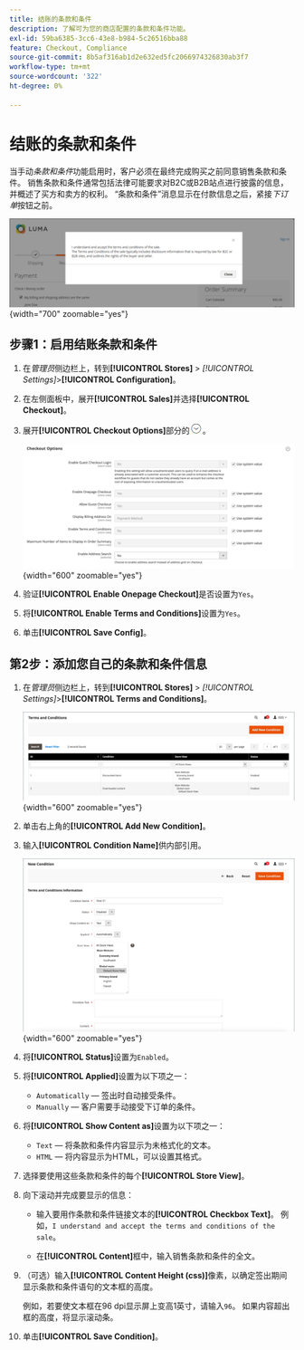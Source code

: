```yaml
---
title: 结账的条款和条件
description: 了解可为您的商店配置的条款和条件功能。
exl-id: 59ba6385-3cc6-43e8-b984-5c26516bba88
feature: Checkout, Compliance
source-git-commit: 8b5af316ab1d2e632ed5fc2066974326830ab3f7
workflow-type: tm+mt
source-wordcount: '322'
ht-degree: 0%

---
```


# 结账的条款和条件

当手动&#x200B;_条款和条件_&#x200B;功能启用时，客户必须在最终完成购买之前同意销售条款和条件。 销售条款和条件通常包括法律可能要求对B2C或B2B站点进行披露的信息，并概述了买方和卖方的权利。 “条款和条件”消息显示在付款信息之后，紧接&#x200B;_下订单_&#x200B;按钮之前。

![结账时的条款和条件](./assets/storefront-checkout-step2-terms-conditions.png){width="700" zoomable="yes"}

## 步骤1：启用结账条款和条件

1. 在&#x200B;_管理员_&#x200B;侧边栏上，转到&#x200B;**[!UICONTROL Stores]** > _[!UICONTROL Settings]_>**[!UICONTROL Configuration]**。

1. 在左侧面板中，展开&#x200B;**[!UICONTROL Sales]**&#x200B;并选择&#x200B;**[!UICONTROL Checkout]**。

1. 展开&#x200B;**[!UICONTROL Checkout Options]**&#x200B;部分的![扩展选择器](../assets/icon-display-expand.png)。

   ![签出选项](../configuration-reference/sales/assets/checkout-checkout-options.png){width="600" zoomable="yes"}

1. 验证&#x200B;**[!UICONTROL Enable Onepage Checkout]**&#x200B;是否设置为`Yes`。

1. 将&#x200B;**[!UICONTROL Enable Terms and Conditions]**&#x200B;设置为`Yes`。

1. 单击&#x200B;**[!UICONTROL Save Config]**。

## 第2步：添加您自己的条款和条件信息

1. 在&#x200B;_管理员_&#x200B;侧边栏上，转到&#x200B;**[!UICONTROL Stores]** > _[!UICONTROL Settings]_>**[!UICONTROL Terms and Conditions]**。

   ![条款和条件网格](./assets/terms-conditions.png){width="600" zoomable="yes"}

1. 单击右上角的&#x200B;**[!UICONTROL Add New Condition]**。

1. 输入&#x200B;**[!UICONTROL Condition Name]**&#x200B;供内部引用。

   ![新条件](./assets/terms-conditions-new.png){width="600" zoomable="yes"}

1. 将&#x200B;**[!UICONTROL Status]**&#x200B;设置为`Enabled`。

1. 将&#x200B;**[!UICONTROL Applied]**&#x200B;设置为以下项之一：

   - `Automatically` — 签出时自动接受条件。
   - `Manually` — 客户需要手动接受下订单的条件。

1. 将&#x200B;**[!UICONTROL Show Content as]**&#x200B;设置为以下项之一：

   - `Text` — 将条款和条件内容显示为未格式化的文本。
   - `HTML` — 将内容显示为HTML，可以设置其格式。

1. 选择要使用这些条款和条件的每个&#x200B;**[!UICONTROL Store View]**。

1. 向下滚动并完成要显示的信息：

   - 输入要用作条款和条件链接文本的&#x200B;**[!UICONTROL Checkbox Text]**。 例如，`I understand and accept the terms and conditions of the sale`。

   - 在&#x200B;**[!UICONTROL Content]**&#x200B;框中，输入销售条款和条件的全文。

1. （可选）输入&#x200B;**[!UICONTROL Content Height (css)]**&#x200B;像素，以确定签出期间显示条款和条件语句的文本框的高度。

   例如，若要使文本框在96 dpi显示屏上变高1英寸，请输入`96`。 如果内容超出框的高度，将显示滚动条。

1. 单击&#x200B;**[!UICONTROL Save Condition]**。
